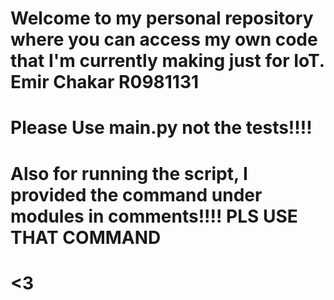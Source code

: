 # Welcome to my personal repository where you can access my own code that I'm currently making just for IoT. Emir Chakar R0981131  
# Please Use main.py not the tests!!!!
# Also for running the script, I provided the command under modules in comments!!!! PLS USE THAT COMMAND
# <3 
